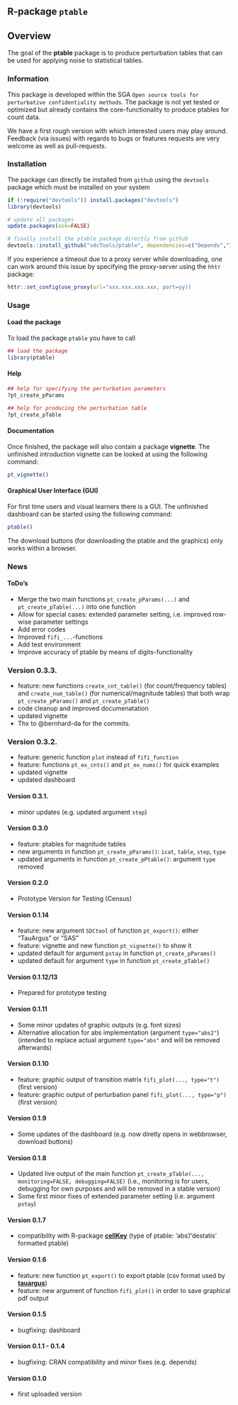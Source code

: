 <!-- README.md is generated from README.Rmd. Please edit that file -->

R-package `ptable`
------------------

Overview
--------

The goal of the **ptable** package is to produce perturbation tables
that can be used for applying noise to statistical tables.

### Information

This package is developed within the SGA
`Open source tools for perturbative confidentiality methods`. The
package is not yet tested or optimized but already contains the
core-functionality to produce ptables for count data.

We have a first rough version with which interested users may play
around. Feedback (via issues) with regards to bugs or features requests
are very welcome as well as pull-requests.

### Installation

The package can directly be installed from `github` using the `devtools`
package which must be installed on your system

``` r
if (!require("devtools")) install.packages("devtools")
library(devtools)

# update all packages
update.packages(ask=FALSE)

# finally install the ptable package directly from github
devtools::install_github("sdcTools/ptable", dependencies=c("Depends","Imports"), force=TRUE, build_opts="--build-vignettes")
```

If you experience a timeout due to a proxy server while downloading, one
can work around this issue by specifying the proxy-server using the
`hhtr` package:

``` r
httr::set_config(use_proxy(url="xxx.xxx.xxx.xxx, port=yy))
```

### Usage

#### Load the package

To load the package `ptable` you have to call

``` r
## load the package
library(ptable)
```

#### Help

``` r
## help for specifying the perturbation parameters
?pt_create_pParams

## help for producing the perturbation table
?pt_create_pTable
```

#### Documentation

Once finished, the package will also contain a package **vignette**. The
unfinished introduction vignette can be looked at using the following
command:

``` r
pt_vignette()
```

#### Graphical User Interface (GUI)

For first time users and visual learners there is a GUI. The unfinished
dashboard can be started using the following command:

``` r
ptable()
```

The download buttons (for downloading the ptable and the graphics) only
works within a browser.

### News

#### ToDo’s

-   Merge the two main functions `pt_create_pParams(...)` and
    `pt_create_pTable(...)` into one function
-   Allow for special cases: extended parameter setting, i.e. improved
    row-wise parameter settings
-   Add error codes
-   Improved `fifi_...`-functions
-   Add test environment
-   Improve accuracy of ptable by means of digits-functionality

### Version 0.3.3.

-   feature: new functions `create_cnt_table()` (for count/frequency
    tables) and `create_num_table()` (for numerical/magnitude tables)
    that both wrap `pt_create_pParams()` and `pt_create_pTable()`
-   code cleanup and improved documenatation
-   updated vignette
-   Thx to @bernhard-da for the commits.

### Version 0.3.2.

-   feature: generic function `plot` instead of `fifi_function`
-   feature: functions `pt_ex_cnts()` and `pt_ex_nums()` for quick
    examples
-   updated vignette
-   updated dashboard

#### Version 0.3.1.

-   minor updates (e.g. updated argument `step`)

#### Version 0.3.0

-   feature: ptables for magnitude tables
-   new arguments in function `pt_create_pParams()`: `icat`, `table`,
    `step`, `type`
-   updated arguments in function `pt_create_pPtable()`: argument `type`
    removed

#### Version 0.2.0

-   Prototype Version for Testing (Census)

#### Version 0.1.14

-   feature: new argument `SDCtool` of function `pt_export()`: either
    “TauArgus” or “SAS”
-   feature: vignette and new function `pt_vignette()` to show it
-   updated default for argument `pstay` in function
    `pt_create_pParams()`
-   updated default for argument `type` in function `pt_create_pTable()`

#### Version 0.1.12/13

-   Prepared for prototype testing

#### Version 0.1.11

-   Some minor updates of graphic outputs (e.g. font sizes)
-   Alternative allocation for abs implementation (argument
    `type="abs2"`) (intended to replace actual argument `type="abs"` and
    will be removed afterwards)

#### Version 0.1.10

-   feature: graphic output of transition matrix
    `fifi_plot(..., type="t")` (first version)
-   feature: graphic output of perturbation panel
    `fifi_plot(..., type="p")` (first version)

#### Version 0.1.9

-   Some updates of the dashboard (e.g. now diretly opens in webbrowser,
    download buttons)

#### Version 0.1.8

-   Updated live output of the main function
    `pt_create_pTable(..., monitoring=FALSE, debugging=FALSE)` (i.e.,
    monitoring is for users, debugging for own purposes and will be
    removed in a stable version)  
-   Some first minor fixes of extended parameter setting (i.e. argument
    `pstay`)

#### Version 0.1.7

-   compatibility with R-package
    [**cellKey**](https://github.com/sdcTools/cellKey) (type of ptable:
    ‘abs’/‘destatis’ formatted ptable)

#### Version 0.1.6

-   feature: new function `pt_export()` to export ptable (csv format
    used by [**tauargus**](https://github.com/sdcTools/tauargus))
-   feature: new argument of function `fifi_plot()` in order to save
    graphical pdf output

#### Version 0.1.5

-   bugfixing: dashboard

#### Version 0.1.1 - 0.1.4

-   bugfixing: CRAN compatibility and minor fixes (e.g. depends)

#### Version 0.1.0

-   first uploaded version
